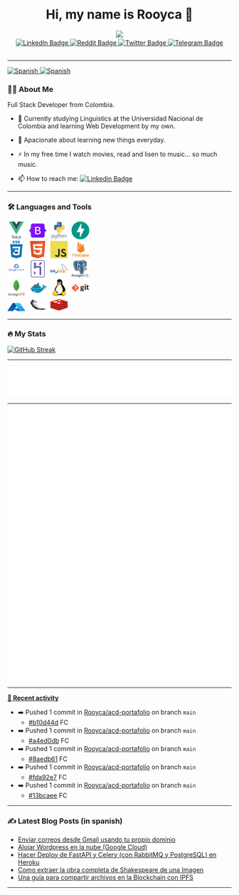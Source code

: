 <p align="center">
    <h1 align="center">Hi, my name is Rooyca 👋</h1>
</p>

<div id="header" align="center">
  <img src="https://media.giphy.com/media/hqU2KkjW5bE2v2Z7Q2/giphy.gif" width="100"/>
  <div id="badges">
    <a href="https://www.linkedin.com/in/ronald-cantillo-calderon-698bba1b9/" target="_blank">
      <img src="https://img.shields.io/badge/LinkedIn-blue?style=for-the-badge&logo=linkedin&logoColor=white" alt="LinkedIn Badge"/>
    </a>
    <a href="https://www.reddit.com/user/r0yca" target="_blank">
      <img src="https://img.shields.io/badge/Reddit-blue?style=for-the-badge&logo=reddit&logoColor=white" alt="Reddit Badge"/>
    </a>
    <a href="https://twitter.com/rooycaa" target="_blank">
      <img src="https://img.shields.io/badge/Twitter-blue?style=for-the-badge&logo=twitter&logoColor=white" alt="Twitter Badge"/>
    </a>
    <a href="https://t.me/seiseiseis" target="_blank">
      <img src="https://img.shields.io/badge/Telegram-blue?style=for-the-badge&logo=telegram&logoColor=white" alt="Telegram Badge"/>
    </a>
  </div>
  <img src="https://komarev.com/ghpvc/?username=Rooyca&style=flat-square&color=blue" alt=""/>
</div>

---
<a href="./ES_README.md">
  <img src="https://img.shields.io/badge/Spanish-blue" alt="Spanish">
</a>
<a href="./README.md">
  <img src="https://img.shields.io/badge/English-blue" alt="Spanish">
</a>
  
### :woman_technologist: About Me 
Full Stack Developer from Colombia.
- :telescope: Currently studying Linguistics at the Universidad Nacional de Colombia and learning Web Development by my own.

- :seedling: Apacionate about learning new things everyday.

- :zap: In my free time I watch movies, read and lisen to music... so much music.

- :mailbox: How to reach me: [![Linkedin Badge](https://img.shields.io/badge/-rooyca-blue?style=flat&logo=Linkedin&logoColor=white)](https://www.linkedin.com/in/ronald-cantillo-calderon-698bba1b9/)

---

### :hammer_and_wrench: Languages and Tools 
<div>
  <div>
    <img src="https://github.com/devicons/devicon/blob/master/icons/vuejs/vuejs-original-wordmark.svg" title="Vue" alt="Vue" width="40" height="40"/>&nbsp;
    <img src="https://github.com/devicons/devicon/blob/master/icons/bootstrap/bootstrap-original.svg" title="Bootstrap" alt="Bootstrap" width="40" height="40"/>&nbsp;
    <img src="https://github.com/devicons/devicon/blob/master/icons/python/python-original-wordmark.svg" title="Python" alt="Python" width="40" height="40"/>&nbsp;
    <img src="https://github.com/devicons/devicon/blob/master/icons/fastapi/fastapi-original.svg" title="FastApi" alt="FastApi" width="40" height="40"/>&nbsp;
  </div>
  <div>
    <img src="https://github.com/devicons/devicon/blob/master/icons/css3/css3-plain-wordmark.svg"  title="CSS3" alt="CSS" width="40" height="40"/>&nbsp;
    <img src="https://github.com/devicons/devicon/blob/master/icons/html5/html5-original.svg" title="HTML5" alt="HTML" width="40" height="40"/>&nbsp;
    <img src="https://github.com/devicons/devicon/blob/master/icons/javascript/javascript-original.svg" title="JavaScript" alt="JavaScript" width="40" height="40"/>&nbsp;
    <img src="https://github.com/devicons/devicon/blob/master/icons/firebase/firebase-plain-wordmark.svg" title="Firebase" alt="Firebase" width="40" height="40"/>&nbsp;
    </div>
  <div>
    <img src="https://github.com/devicons/devicon/blob/master/icons/googlecloud/googlecloud-plain-wordmark.svg" title="Google Cloud" alt="Google Cloud" width="40" height="40"/>&nbsp;
    <img src="https://github.com/devicons/devicon/blob/master/icons/heroku/heroku-original.svg" title="Heroku"  alt="Heroku" width="40" height="40"/>&nbsp;
    <img src="https://github.com/devicons/devicon/blob/master/icons/mysql/mysql-original-wordmark.svg" title="MySQL"  alt="MySQL" width="40" height="40"/>&nbsp;
    <img src="https://github.com/devicons/devicon/blob/master/icons/postgresql/postgresql-original-wordmark.svg" title="Postgresql"  alt="Postgresql" width="40" height="40"/>&nbsp;
  </div>
  <div>
    <img src="https://github.com/devicons/devicon/blob/master/icons/mongodb/mongodb-original-wordmark.svg" title="Mongodb" alt="Mongodb" width="40" height="40"/>&nbsp;
    <img src="https://github.com/devicons/devicon/blob/master/icons/docker/docker-original.svg" title="Docker"  alt="Docker" width="40" height="40"/>&nbsp;
    <img src="https://github.com/devicons/devicon/blob/master/icons/linux/linux-original.svg" title="Linux"  alt="Linux" width="40" height="40"/>&nbsp;
    <img src="https://github.com/devicons/devicon/blob/master/icons/git/git-original-wordmark.svg" title="Git" **alt="Git" width="40" height="40"/>
  </div>
  <div>
    <img src="https://github.com/devicons/devicon/blob/master/icons/azure/azure-original.svg" title="Azure"  alt="Azure" width="40" height="20"/>&nbsp;
    <img src="https://github.com/devicons/devicon/blob/master/icons/flask/flask-original.svg" title="Flask"  alt="Flas" width="40" height="30"/>&nbsp;
    <img src="https://github.com/devicons/devicon/blob/master/icons/redis/redis-original.svg" title="Redis"  alt="Redis" width="40" height="30"/>&nbsp;
</div>

---

### :fire: My Stats 
[![GitHub Streak](https://github-readme-streak-stats.herokuapp.com?user=rooyca&theme=onedark&date_format=j%20M%5B%20Y%5D)](https://git.io/streak-stats)



___

<img src="https://github.com/Rooyca/Rooyca/blob/main/.cache/languages.svg">

___

<img src="https://github.com/Rooyca/Rooyca/blob/main/.cache/achievements.svg">

___

**[📰 Recent activity](https://github.com/Rooyca)**
* ➡️ Pushed 1 commit in [Rooyca/acd-portafolio](https://github.com/Rooyca/acd-portafolio) on branch `main`
  * [#b10d44d](https://github.com/Rooyca/acd-portafolio/commit/b10d44d) FC
* ➡️ Pushed 1 commit in [Rooyca/acd-portafolio](https://github.com/Rooyca/acd-portafolio) on branch `main`
  * [#a4ed0db](https://github.com/Rooyca/acd-portafolio/commit/a4ed0db) FC
* ➡️ Pushed 1 commit in [Rooyca/acd-portafolio](https://github.com/Rooyca/acd-portafolio) on branch `main`
  * [#8aedb61](https://github.com/Rooyca/acd-portafolio/commit/8aedb61) FC
* ➡️ Pushed 1 commit in [Rooyca/acd-portafolio](https://github.com/Rooyca/acd-portafolio) on branch `main`
  * [#fda92e7](https://github.com/Rooyca/acd-portafolio/commit/fda92e7) FC
* ➡️ Pushed 1 commit in [Rooyca/acd-portafolio](https://github.com/Rooyca/acd-portafolio) on branch `main`
  * [#13bcaee](https://github.com/Rooyca/acd-portafolio/commit/13bcaee) FC

 
___

    
### :writing_hand: Latest Blog Posts (in spanish)
<!-- BLOG-POST-LIST:START -->
- [Enviar correos desde Gmail usando tu propio dominio](https://dev.to/rooyca/enviar-correos-desde-gmail-usando-tu-propio-dominio-599)
- [Alojar Wordpress en la nube &lpar;Google Cloud&rpar;](https://dev.to/rooyca/alojar-wordpress-en-la-nube-google-cloud-29gi)
- [Hacer Deploy de FastAPI y Celery &lpar;con RabbitMQ y PostgreSQL&rpar; en Heroku](https://dev.to/rooyca/hacer-deploy-de-fastapi-y-celery-con-rabbitmq-y-postgresql-en-heroku-1d9k)
- [Como extraer la obra completa de Shakespeare de una Imagen](https://dev.to/rooyca/como-extraer-la-obra-completa-de-shakespeare-de-una-imagen-4gn5)
- [Una guía para compartir archivos en la Blockchain con IPFS](https://dev.to/rooyca/una-guia-para-compartir-archivos-en-la-blockchain-con-ipfs-2j28)
<!-- BLOG-POST-LIST:END -->

---

